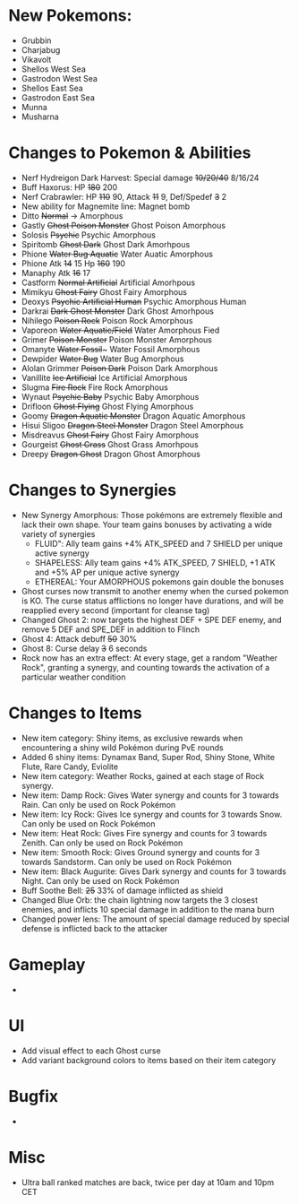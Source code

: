 # New Pokemons:

 - Grubbin
 - Charjabug
 - Vikavolt
 - Shellos West Sea
 - Gastrodon West Sea
 - Shellos East Sea
 - Gastrodon East Sea
 - Munna
 - Musharna

# Changes to Pokemon & Abilities

- Nerf Hydreigon Dark Harvest: Special damage ~~10/20/40~~ 8/16/24
- Buff Haxorus: HP ~~180~~ 200
- Nerf Crabrawler: HP ~~110~~ 90, Attack ~~11~~ 9, Def/Spedef ~~3~~ 2
- New ability for Magnemite line: Magnet bomb
- Ditto ~~Normal~~ -> Amorphous
- Gastly ~~Ghost Poison Monster~~ Ghost Poison Amorphous
- Solosis ~~Psychic~~ Psychic Amorphous
- Spiritomb ~~Ghost Dark~~ Ghost Dark Amorhpous
- Phione ~~Water Bug Aquatic~~ Water Auatic Amorphous
- Phione Atk ~~14~~ 15 Hp ~~160~~ 190
- Manaphy Atk ~~16~~ 17
- Castform ~~Normal Artificial~~ Artificial Amorhpous
- Mimikyu ~~Ghost Fairy~~ Ghost Fairy Amorphous
- Deoxys ~~Psychic Artificial Human~~ Psychic Amorphous Human
- Darkrai ~~Dark Ghost Monster~~ Dark Ghost Amorhpous
- Nihilego ~~Poison Rock~~ Poison Rock Amorphous
- Vaporeon ~~Water Aquatic/Field~~ Water Amorphous Fied
- Grimer ~~Poison Monster~~ Poison Monster Amorphous
- Omanyte ~~Water Fossil~~~ Water Fossil Amorphous
- Dewpider ~~Water Bug~~ Water Bug Amorphous
- Alolan Grimmer ~~Poison Dark~~ Poison Dark Amorphous
- Vanillite ~~Ice Artificial~~ Ice Artificial Amorphous
- Slugma ~~Fire Rock~~ Fire Rock Amorphous
- Wynaut ~~Psychic Baby~~ Psychic Baby Amorphous
- Drifloon ~~Ghost Flying~~ Ghost Flying Amorphous
- Goomy ~~Dragon Aquatic Monster~~ Dragon Aquatic Amorphous
- Hisui Sligoo ~~Dragon Steel Monster~~ Dragon Steel Amorphous
- Misdreavus ~~Ghost Fairy~~ Ghost Fairy Amorphous
- Gourgeist ~~Ghost Grass~~ Ghost Grass Amorhpous
- Dreepy ~~Dragon Ghost~~ Dragon Ghost Amorphous

# Changes to Synergies

- New Synergy Amorphous: Those pokémons are extremely flexible and lack their own shape. Your team gains bonuses by activating a wide variety of synergies
  - FLUID": Ally team gains +4% ATK_SPEED and 7 SHIELD per unique active synergy
  - SHAPELESS: Ally team gains +4% ATK_SPEED, 7 SHIELD, +1 ATK and +5% AP per unique active synergy
  - ETHEREAL: Your AMORPHOUS pokemons gain double the bonuses
- Ghost curses now transmit to another enemy when the cursed pokemon is KO. The curse status afflictions no longer have durations, and will be reapplied every second (important for cleanse tag)
- Changed Ghost 2: now targets the highest DEF + SPE DEF enemy, and remove 5 DEF and SPE_DEF in addition to Flinch
- Ghost 4: Attack debuff ~~50~~ 30%
- Ghost 8: Curse delay ~~3~~ 6 seconds
- Rock now has an extra effect: At every stage, get a random "Weather Rock", granting a synergy, and counting towards the activation of a particular weather condition

# Changes to Items
- New item category: Shiny items, as exclusive rewards when encountering a shiny wild Pokémon during PvE rounds
- Added 6 shiny items: Dynamax Band, Super Rod, Shiny Stone, White Flute, Rare Candy, Eviolite
- New item category: Weather Rocks, gained at each stage of Rock synergy.
- New item: Damp Rock: Gives Water synergy and counts for 3 towards Rain. Can only be used on Rock Pokémon
- New item: Icy Rock: Gives Ice synergy and counts for 3 towards Snow. Can only be used on Rock Pokémon
- New item: Heat Rock: Gives Fire synergy and counts for 3 towards Zenith. Can only be used on Rock Pokémon
- New item: Smooth Rock: Gives Ground synergy and counts for 3 towards Sandstorm. Can only be used on Rock Pokémon
- New item: Black Augurite: Gives Dark synergy and counts for 3 towards Night. Can only be used on Rock Pokémon
- Buff Soothe Bell: ~~25~~ 33% of damage inflicted as shield
- Changed Blue Orb: the chain lightning now targets the 3 closest enemies, and inflicts 10 special damage in addition to the mana burn
- Changed power lens: The amount of special damage reduced by special defense is inflicted back to the attacker

# Gameplay

-

# UI

- Add visual effect to each Ghost curse
- Add variant background colors to items based on their item category

# Bugfix

-

# Misc

- Ultra ball ranked matches are back, twice per day at 10am and 10pm CET
